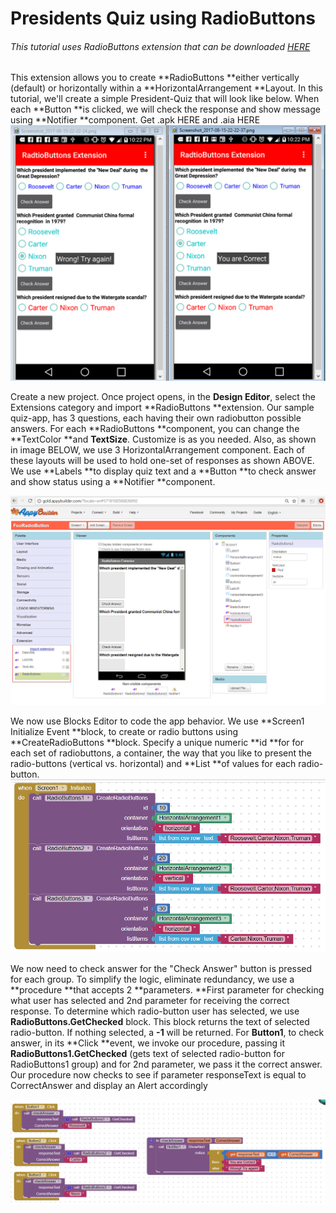 # Presidents Quiz using RadioButtons

###### This tutorial uses RadioButtons extension that can be downloaded [HERE](http://community.appybuilder.com/t/about-the-extensions-category/2)

This extension allows you to create **RadioButtons **either vertically \(default\) or horizontally within a **HorizontalArrangement **Layout. In this tutorial, we'll create a simple President-Quiz that will look like below. When each **Button **is clicked, we will check the response and show message using **Notifier **component. Get .apk HERE and .aia HERE![](/assets/radiobutton-1.png)

Create a new project. Once project opens, in the **Design Editor**, select the Extensions category and import **RadioButtons **extension. Our sample quiz-app, has 3 questions, each having their own radiobutton possible answers. For each **RadioButtons **component, you can change the **TextColor **and **TextSize**. Customize is as you needed. Also, as shown in image BELOW, we use 3 HorizontalArrangement component. Each of these layouts will be used to hold one-set of responses as shown ABOVE. We use **Labels **to display quiz text and a **Button **to check answer and show status using a **Notifier **component.

![](/assets/rb-quiz-2.png)

We now use Blocks Editor to code the app behavior.  We use **Screen1 Initialize Event **block, to create or radio buttons using **CreateRadioButtons **block. Specify a unique numeric **id **for for each set of radiobuttons, a container, the way that you like to present the radio-buttons \(vertical vs. horizontal\) and **List **of values for each radio-button.![](/assets/rb-quiz-3.png)

We now need to check answer for the "Check Answer" button is pressed for each group. To simplify the logic, eliminate redundancy, we use a **procedure **that accepts 2 **parameters. **First parameter for checking what user has selected and 2nd parameter for receiving the correct response. To determine which radio-button user has selected, we use **RadioButtons.GetChecked** block. This block returns the text of selected radio-button. If nothing selected, a **-1** will be returned. For **Button1**, to check answer, in its **Click **event, we invoke our procedure, passing it **RadioButtons1.GetChecked** \(gets text of selected radio-button for RadioButtons1 group\) and for 2nd parameter, we pass it the correct answer. Our procedure now checks to see if parameter responseText is equal to CorrectAnswer and display an Alert accordingly

![](/assets/rb-quiz-4.png)

